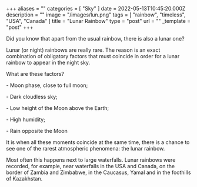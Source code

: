 +++
aliases = ""
categories = [ "Sky" ]
date = 2022-05-13T10:45:20.000Z
description = ""
image = "/images/lun.png"
tags = [ "rainbow", "timeless", "USA", "Canada" ]
title = "Lunar Rainbow"
type = "post"
url = ""
_template = "post"
+++

Did you know that apart from the usual rainbow, there is also a lunar one?

Lunar (or night) rainbows are really rare. The reason is an exact combination of obligatory factors that must coincide in order for a lunar rainbow to appear in the night sky.

What are these factors?

\- Moon phase, close to full moon;

\- Dark cloudless sky;

\- Low height of the Moon above the Earth;

\- High humidity;

\- Rain opposite the Moon

It is when all these moments coincide at the same time, there is a chance to see one of the rarest atmospheric phenomena: the lunar rainbow.

Most often this happens next to large waterfalls. Lunar rainbows were recorded, for example, near waterfalls in the USA and Canada, on the border of Zambia and Zimbabwe, in the Caucasus, Yamal and in the foothills of Kazakhstan.
